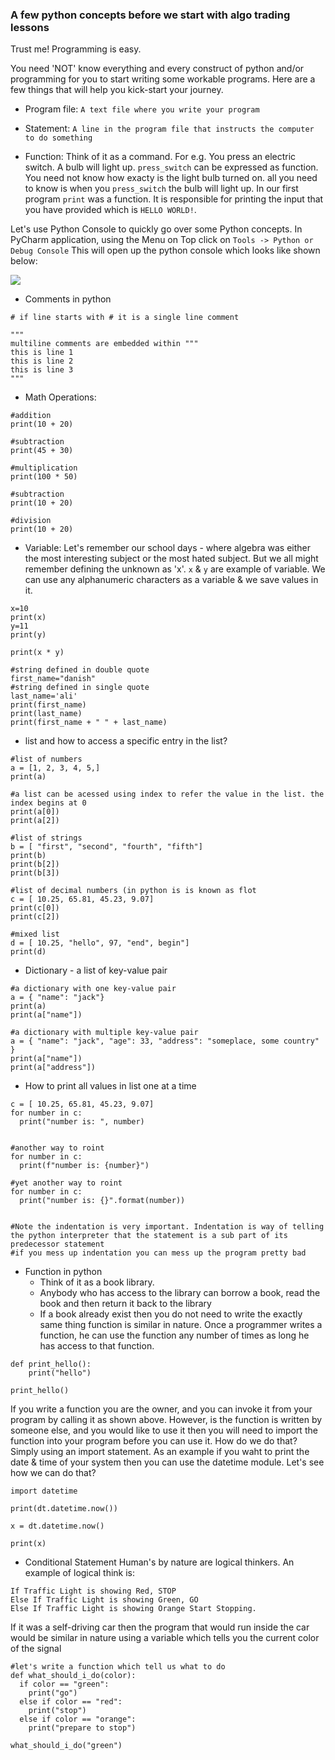 ### A few python concepts before we start with algo trading lessons

Trust me!
Programming is easy.

You need 'NOT' know everything and every construct of python and/or programming for you to start writing some workable programs.
Here are a few things that will help you kick-start your journey.

* Program file: `A text file where you write your program`

* Statement: `A line in the program file that instructs the computer to do something`

* Function: Think of it as a command. For e.g. You press an electric switch. A bulb will light up. `press_switch` can be expressed as function. You need not know how exacty is the light bulb turned on. all you need to know is when you `press_switch` the bulb will light up.
In our first program `print` was a function. It is responsible for printing the input that you have provided which is `HELLO WORLD!`.


Let's use Python Console to quickly go over some Python concepts. In PyCharm application, using the Menu on Top click on `Tools -> Python or Debug Console`
This will open up the python console which looks like shown below:

![](https://ddtrades.github.io/autotrade/img/pr1.jpg)



* Comments in python
```
# if line starts with # it is a single line comment

"""
multiline comments are embedded within """
this is line 1
this is line 2
this is line 3
"""
```

* Math Operations:
```
#addition
print(10 + 20)

#subtraction
print(45 + 30)

#multiplication
print(100 * 50)

#subtraction
print(10 + 20)

#division
print(10 + 20)
```


* Variable: Let's remember our school days - where algebra was either the most interesting subject or the most hated subject. But we all might remember defining the unknown as 'x'.
  `x` & `y` are example of variable. We can use any alphanumeric characters as a variable & we save values in it.
```
x=10
print(x)
y=11
print(y)

print(x * y)

#string defined in double quote
first_name="danish"
#string defined in single quote
last_name='ali'
print(first_name)
print(last_name)
print(first_name + " " + last_name)

```

* list and how to access a specific entry in the list?
```
#list of numbers
a = [1, 2, 3, 4, 5,]
print(a)

#a list can be acessed using index to refer the value in the list. the index begins at 0
print(a[0])
print(a[2])

#list of strings
b = [ "first", "second", "fourth", "fifth"]
print(b)
print(b[2])
print(b[3])

#list of decimal numbers (in python is is known as flot
c = [ 10.25, 65.81, 45.23, 9.07]
print(c[0])
print(c[2])

#mixed list 
d = [ 10.25, "hello", 97, "end", begin"]
print(d) 
```

* Dictionary - a list of key-value pair
```
#a dictionary with one key-value pair
a = { "name": "jack"}
print(a)
print(a["name"])

#a dictionary with multiple key-value pair
a = { "name": "jack", "age": 33, "address": "someplace, some country" }
print(a["name"])
print(a["address"])

```

* How to print all values in list one at a time
```
c = [ 10.25, 65.81, 45.23, 9.07]
for number in c:
  print("number is: ", number)
  

#another way to roint
for number in c:
  print(f"number is: {number}")

#yet another way to roint
for number in c:
  print("number is: {}".format(number))

  
#Note the indentation is very important. Indentation is way of telling the python interpreter that the statement is a sub part of its predecessor statement
#if you mess up indentation you can mess up the program pretty bad
```

* Function in python 
  * Think of it as a book library. 
  * Anybody who has access to the library can borrow a book, read the book and then return it back to the library
  * If a book already exist then you do not need to write the exactly same thing
function is similar in nature. Once a programmer writes a function, he can use the function any number of times as long he has access to that function.
```
def print_hello():
    print("hello")

print_hello()
```

If you write a function you are the owner, and you can invoke it from your program by calling it as shown above.
However, is the function is written by someone else, and you would like to use it then you will need to import the function into your program before you can use it.
How do we do that? Simply using an import statement.
As an example if you waht to print the date & time of your system then you can use the datetime module.
Let's see how we can do that?

```
import datetime

print(dt.datetime.now())

x = dt.datetime.now()

print(x)
```



* Conditional Statement
Human's by nature are logical thinkers. An example of logical think is:
```
If Traffic Light is showing Red, STOP
Else If Traffic Light is showing Green, GO
Else If Traffic Light is showing Orange Start Stopping.

```

If it was a self-driving car then the program that would run inside the car would be similar in nature
using a variable which tells you the current color of the signal

```
#let's write a function which tell us what to do
def what_should_i_do(color):
  if color == "green":
    print("go")
  else if color == "red":
    print("stop")
  else if color == "orange":
    print("prepare to stop")

what_should_i_do("green")

```

